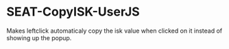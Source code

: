 # SEAT-CopyISK-UserJS
Makes leftclick automaticaly copy the isk value when clicked on it instead of showing up the popup.
